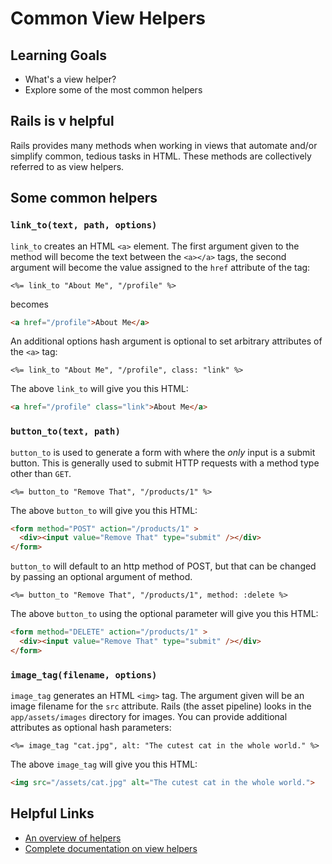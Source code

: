 # Common View Helpers
## Learning Goals
- What's a view helper?
- Explore some of the most common helpers

## Rails is v helpful
Rails provides many methods when working in views that automate and/or simplify common, tedious tasks in HTML. These methods are collectively referred to as view helpers.

## Some common helpers

### `link_to(text, path, options)`
`link_to` creates an HTML `<a>` element. The first argument given to the method will become the text between the `<a></a>` tags, the second argument will become the value assigned to the `href` attribute of the tag:

```erb
<%= link_to "About Me", "/profile" %>
```

becomes

```html
<a href="/profile">About Me</a>
```

An additional options hash argument is optional to set arbitrary attributes of the `<a>` tag:

```erb
<%= link_to "About Me", "/profile", class: "link" %>
```

The above `link_to` will give you this HTML:

```html
<a href="/profile" class="link">About Me</a>
```

### `button_to(text, path)`
`button_to` is used to generate a form with where the _only_ input is a submit button.
This is generally used to submit HTTP requests with a method type other than `GET`.

```erb
<%= button_to "Remove That", "/products/1" %>
```

The above `button_to` will give you this HTML:

```html
<form method="POST" action="/products/1" >
  <div><input value="Remove That" type="submit" /></div>
</form>
```

`button_to` will default to an http method of POST, but that can be changed by passing an
optional argument of method.

```erb
<%= button_to "Remove That", "/products/1", method: :delete %>
```

The above `button_to` using the optional parameter will give you this HTML:

```html
<form method="DELETE" action="/products/1" >
  <div><input value="Remove That" type="submit" /></div>
</form>
```

### `image_tag(filename, options)`
`image_tag` generates an HTML `<img>` tag. The argument given will be an image filename for the `src` attribute. Rails (the asset pipeline) looks in the `app/assets/images` directory for images. You can provide additional attributes as optional hash parameters:

```erb
<%= image_tag "cat.jpg", alt: "The cutest cat in the whole world." %>
```

The above `image_tag` will give you this HTML:

```html
<img src="/assets/cat.jpg" alt="The cutest cat in the whole world.">
```
## Helpful Links
- [An overview of helpers](http://guides.rubyonrails.org/action_view_overview.html#overview-of-helpers-provided-by-action-view)
- [Complete documentation on view helpers](http://api.rubyonrails.org/classes/ActionView/Helpers.html)

